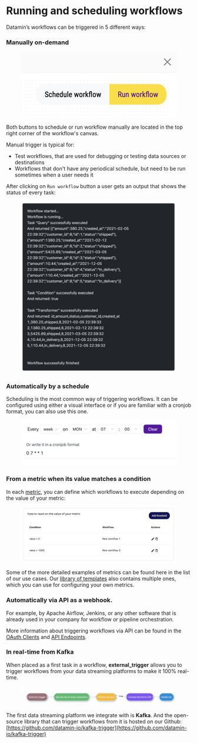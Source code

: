 # Running and scheduling workflows

Datamin’s workflows can be triggered in 5 different ways:

### Manually on-demand

<figure><img src="../.gitbook/assets/Screenshot 2022-09-16 at 18.41.11.png" alt=""><figcaption></figcaption></figure>

Both buttons to schedule or run workflow manually are located in the top right corner of the workflow's canvas.&#x20;

Manual trigger is typical for:

* Test workflows, that are used for debugging or testing data sources or destinations
* Workflows that don't have any periodical schedule, but need to be run sometimes when a user needs it

After clicking on `Run workflow` button a user gets an output that shows the status of every task:

<figure><img src="../.gitbook/assets/Screenshot 2022-09-16 at 18.45.18.png" alt=""><figcaption></figcaption></figure>

### Automatically by a schedule

Scheduling is the most common way of triggering workflows. It can be configured using either a visual interface or if you are familiar with a cronjob format, you can also use this one.

<figure><img src="../.gitbook/assets/Screenshot 2022-09-16 at 18.55.53.png" alt=""><figcaption></figcaption></figure>

### From a metric when its value matches a condition

In each [metric](broken-reference), you can define which workflows to execute depending on the value of your metric:

<figure><img src="../.gitbook/assets/Screenshot 2023-01-15 at 22.14.06.png" alt=""><figcaption></figcaption></figure>

Some of the more detailed examples of metrics can be found here in the list of our use cases. Our [library of templates](library-of-templates.md) also contains multiple ones, which you can use for configuring your own metrics.

### Automatically via API as a webhook.&#x20;

For example, by Apache Airflow, Jenkins, or any other software that is already used in your company for workflow or pipeline orchestration.

More information about triggering workflows via API can be found in the [OAuth Clients](../datamin-api/oauth-clients.md) and [API Endpoints](../datamin-api/api-endpoints.md).

### In real-time from Kafka

When placed as a first task in a workflow, **external\_trigger** allows you to trigger workflows from your data streaming platforms to make it 100% real-time.

<figure><img src="../.gitbook/assets/Screenshot 2022-11-28 at 18.09.50.png" alt=""><figcaption></figcaption></figure>

The first data streaming platform we integrate with is **Kafka**. And the open-source library that can trigger workflows from it is hosted on our Github:  [https://github.com/datamin-io/kafka-trigger](https://github.com/datamin-io/kafka-trigger)
